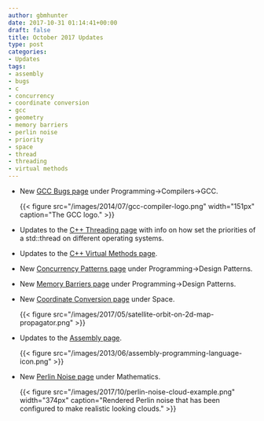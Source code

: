 ```yaml
---
author: gbmhunter
date: 2017-10-31 01:14:41+00:00
draft: false
title: October 2017 Updates
type: post
categories:
- Updates
tags:
- assembly
- bugs
- c
- concurrency
- coordinate conversion
- gcc
- geometry
- memory barriers
- perlin noise
- priority
- space
- thread
- threading
- virtual methods
---
```



* New [GCC Bugs page](/programming/compilers/gcc/gcc-bugs/) under Programming->Compilers->GCC.  

	{{< figure src="/images/2014/07/gcc-compiler-logo.png" width="151px" caption="The GCC logo."  >}}

* Updates to the [C++ Threading page](/programming/languages/c-plus-plus/threading) with info on how set the priorities of a std::thread on different operating systems.
* Updates to the [C++ Virtual Methods page](/programming/languages/c-plus-plus/virtual-methods).
* New [Concurrency Patterns page](/programming/design-patterns/concurrency-patterns) under Programming->Design Patterns.
* New [Memory Barriers page](/programming/design-patterns/memory-barriers) under Programming->Design Patterns.
* New [Coordinate Conversion page](/space/coordinate-conversion) under Space.  

	{{< figure src="/images/2017/05/satellite-orbit-on-2d-map-propagator.png"   >}}

* Updates to the [Assembly page](/programming/languages/assembly).  

	{{< figure src="/images/2013/06/assembly-programming-language-icon.png"   >}}

* New [Perlin Noise page](/mathematics/perlin-noise) under Mathematics.  

	{{< figure src="/images/2017/10/perlin-noise-cloud-example.png" width="374px" caption="Rendered Perlin noise that has been configured to make realistic looking clouds."  >}}